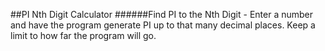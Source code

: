 ##PI Nth Digit Calculator
######Find PI to the Nth Digit - Enter a number and have the program generate PI up to that many decimal places. Keep a limit to how far the program will go.